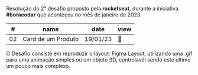 <p>Resolução do 2° desafio proposto pela <strong>rocketseat</strong>, durante a iniciativa <strong>#boracodar</strong> que aconteceu no mês de janeiro de 2023.</p>

<table>
  <thead>
    <tr>
      <th>#</th>
      <th>name</th>
      <th>date</th>
      <th>view</th>
    </tr>
  </thead>
  <tbody>
    <tr>
      <td>02</td>
      <td>Card de um Produto</td>
      <td>19/01/23</td>
      <td><a href="https://boracodar-2.vercel.app/">🔗</a></td>
    </tr>
  </tbody>
</table>

<p>O Desafio consiste em reproduzir o layout: Figma Layout, utilizando uma .gif para uma animação simples ou um objeto 3D, controlavél sendo este ultimo um pouco mais complexo.</p>
